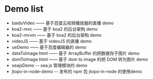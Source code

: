 # Demo list

- baiduVideo —— 基于百度云视频播放器的直播 demo
- koa2-mvc —— 基于 koa2 的后台架构 demo
- koa2-mvvm —— 基于 koa2 的后台架构 demo
- videoJS —— 基于 videoJS 的直播 demo
- ueDemo —— 基于百度编辑器的 demo
- dataToImage.html —— 基于 ArrayBuffer 的把数据存于图片 demo
- domToImage.html —— 基于 dom to image 的把 DOM 转为图片 demo
- seajsDemo -- sea.js 管理模块的 demo 
- jtopo-in-node-demo -- 发布的 npm 包 jtopo-in-node 的使用demo 
